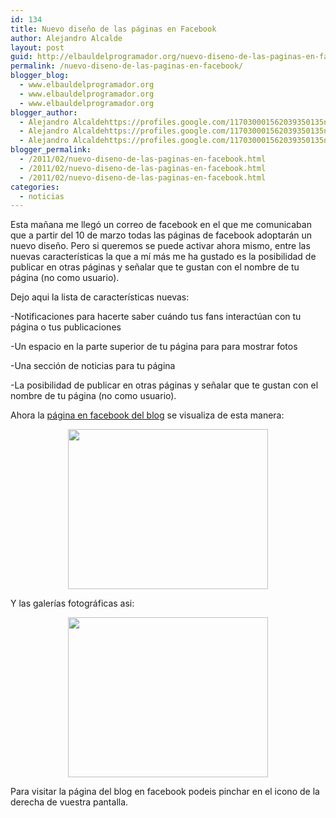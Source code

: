 ```yaml
---
id: 134
title: Nuevo diseño de las páginas en Facebook
author: Alejandro Alcalde
layout: post
guid: http://elbauldelprogramador.org/nuevo-diseno-de-las-paginas-en-facebook/
permalink: /nuevo-diseno-de-las-paginas-en-facebook/
blogger_blog:
  - www.elbauldelprogramador.org
  - www.elbauldelprogramador.org
  - www.elbauldelprogramador.org
blogger_author:
  - Alejandro Alcaldehttps://profiles.google.com/117030001562039350135noreply@blogger.com
  - Alejandro Alcaldehttps://profiles.google.com/117030001562039350135noreply@blogger.com
  - Alejandro Alcaldehttps://profiles.google.com/117030001562039350135noreply@blogger.com
blogger_permalink:
  - /2011/02/nuevo-diseno-de-las-paginas-en-facebook.html
  - /2011/02/nuevo-diseno-de-las-paginas-en-facebook.html
  - /2011/02/nuevo-diseno-de-las-paginas-en-facebook.html
categories:
  - noticias
---
```

Esta mañana me llegó un correo de facebook en el que me comunicaban que a partir del 10 de marzo todas las páginas de facebook adoptarán un nuevo diseño. Pero si queremos se puede activar ahora mismo, entre las nuevas características la que a mí más me ha gustado es la posibilidad de publicar en otras páginas y señalar que te gustan con el nombre de tu página (no como usuario).  
<!--more-->

Dejo aqui la lista de características nuevas:

-Notificaciones para hacerte saber cuándo tus fans interactúan con tu página o tus publicaciones

-Un espacio en la parte superior de tu página para para mostrar fotos

-Una sección de noticias para tu página

-La posibilidad de publicar en otras páginas y señalar que te gustan con el nombre de tu página (no como usuario).

Ahora la <a target="_blank" href="http://www.facebook.com/bashyc">página en facebook del blog</a> se visualiza de esta manera:

<div class="separator" style="clear: both; text-align: center;">
  <a href="http://3.bp.blogspot.com/-tmdykTP1KSs/TVUuqR7i4RI/AAAAAAAAAWs/EqVFTgmlz2c/s1600/Screenshot-2.png" imageanchor="1" style="margin-left:1em; margin-right:1em"><img border="0" height="256" width="320" src="http://3.bp.blogspot.com/-tmdykTP1KSs/TVUuqR7i4RI/AAAAAAAAAWs/EqVFTgmlz2c/s320/Screenshot-2.png" /></a>
</div>

Y las galerías fotográficas asi:

<div class="separator" style="clear: both; text-align: center;">
  <a href="http://4.bp.blogspot.com/-D1Xj7ED2eMw/TVUstOscF4I/AAAAAAAAAWk/qwZPoIcdGQA/s1600/Screenshot-1.png" imageanchor="1" style="margin-left:1em; margin-right:1em"><img border="0" height="256" width="320" src="http://4.bp.blogspot.com/-D1Xj7ED2eMw/TVUstOscF4I/AAAAAAAAAWk/qwZPoIcdGQA/s320/Screenshot-1.png" /></a>
</div>

Para visitar la página del blog en facebook podeis pinchar en el icono de la derecha de vuestra pantalla.

